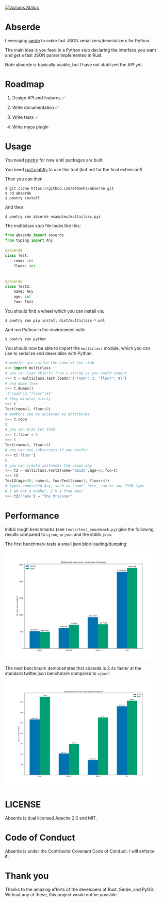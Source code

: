 [![Actions Status](https://github.com/ethanhs/abserde/workflows/CI/badge.svg)](https://github.com/ethanhs/abserde/actions)

# Abserde

Leveraging [serde](https://serde.rs/) to make fast JSON serializers/deserializers for Python.

The main idea is you feed in a Python stub declaring the interface you want and get a fast JSON parser implemented in Rust.

Note abserde is basically usable, but I have not stablized the API yet.


# Roadmap

1. Design API and features ✅

2. Write documentation ✅

3. Write tests ✅

4. Write mypy plugin

# Usage

You need [poetry](https://github.com/sdispater/poetry#installation) for now until packages are built.

You need [rust nightly](https://rustup.rs/) to use this tool (but not for the final extension!)

Then you can then
```
$ git clone https://github.com/ethanhs/abserde.git
$ cd abserde
$ poetry install
```

And then

```
$ poetry run abserde examples/multiclass.pyi
```

The multiclass stub file looks like this:

```python
from abserde import abserde
from typing import Any

@abserde
class Test:
    room: int
    floor: int


@abserde
class Test2:
    name: Any
    age: int
    foo: Test
```

You should find a wheel which you can install via:
```
$ poetry run pip install dist/multiclass-*.whl
```

And run Python in the environment with:
```
$ poetry run python
```

You should now be able to import the `multiclass` module, which you can use to serialize and deserialize with Python.

```python
# modules are called the name of the stub
>>> import multiclass
# you can load objects from a string as you would expect
>>> t = multiclass.Test.loads('{"room": 3, "floor": 9}')
# and dump them
>>> t.dumps()
'{"room":3,"floor":9}'
# they display nicely
>>> t
Test(room=3, floor=9)
# members can be accessed as attributes
>>> t.room
3
# you can also set them
>>> t.floor = 5
>>> t
Test(room=3, floor=5)
# you can use subscripts if you prefer
>>> t['floor']
5
# you can create instances the usual way
>>> t2 = multiclass.Test2(name='Guido',age=63,foo=t)
>>> t2
Test2(age=39, name=6, foo=Test(room=3, floor=4))
# types annotated Any, such as "name" here, can be any JSON type
# I am not a number, I'm a free man!
>>> t2['name'] = "The Prisoner"
```

# Performance

Initial rough benchmarks (see `tests/test_benchmark.py`) give the following results compared to `ujson`, `orjson` and the stdlib `json`.

The first benchmark tests a small json blob loading/dumping:

![Small JSON benchmark](tests/small_bench.png)

The next benchmark demonstrates that abserde is 2.4x faster at the standard twitter.json benchmark compared to `ujson`!

![Large JSON benchmark](tests/large_bench.png)

# LICENSE

Abserde is dual licensed Apache 2.0 and MIT.

# Code of Conduct

Abserde is under the Contributor Covenant Code of Conduct. I will enforce it.

# Thank you

Thanks to the amazing efforts of the developers of Rust, Serde, and PyO3. Without any of these, this project would not be possible.
